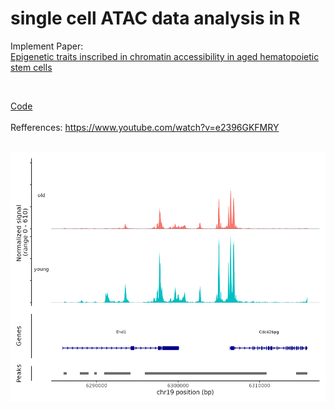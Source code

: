 # single cell ATAC data analysis in R


Implement Paper: 
<br>
[Epigenetic traits inscribed in chromatin accessibility in aged hematopoietic stem cells ](https://www.nature.com/articles/s41467-022-30440-2)

<br>

[Code ](https://github.com/mariyagolchin/implementing-Epigenetic-traits-inscribed-in-chromatin-accessibility-in-aged-hematopoietic-stem-cells/blob/main/code_run_done/1-code.r)
<br>
<br>
Refferences:
https://www.youtube.com/watch?v=e2396GKFMRY


<br>
<img src="https://github.com/mariyagolchin/implementing-Epigenetic-traits-inscribed-in-chromatin-accessibility-in-aged-hematopoietic-stem-cells/blob/main/code_run_done/Plots/coverage_plot.png" width="600" height="400" alt="UMAP Plot">

